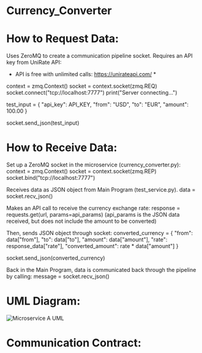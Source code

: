 # Currency_Converter

# How to Request Data:
Uses ZeroMQ to create a communication pipeline socket.
Requires an API key from UniRate API:
* API is free with unlimited calls: https://unirateapi.com/ *

context = zmq.Context()
    socket = context.socket(zmq.REQ)
    socket.connect("tcp://localhost:7777")
    print("Server connecting...")

test_input = {
    "api_key": API_KEY,
    "from": "USD",
    "to": "EUR",
    "amount": 100.00
}

socket.send_json(test_input)

# How to Receive Data:
Set up a ZeroMQ socket in the microservice (currency_converter.py):
context = zmq.Context()
    socket = context.socket(zmq.REP)
    socket.bind("tcp://localhost:7777")

Receives data as JSON object from Main Program (test_service.py).
data = socket.recv_json()

Makes an API call to receive the currency exchange rate:
response = requests.get(url, params=api_params)
(api_params is the JSON data received, but does not include the amount to be converted)

Then, sends JSON object through socket:
converted_currency = {
                "from": data["from"],
                "to": data["to"],
                "amount": data["amount"],
                "rate": response_data["rate"],
                "converted_amount": rate * data["amount"]
            }
            
socket.send_json(converted_currency)

Back in the Main Program, data is communicated back through the pipeline by calling:
message = socket.recv_json()

# UML Diagram:

![Microservice A UML ](https://github.com/user-attachments/assets/e163d6e5-85b6-4b75-aa60-160a1716789f)

# Communication Contract:
